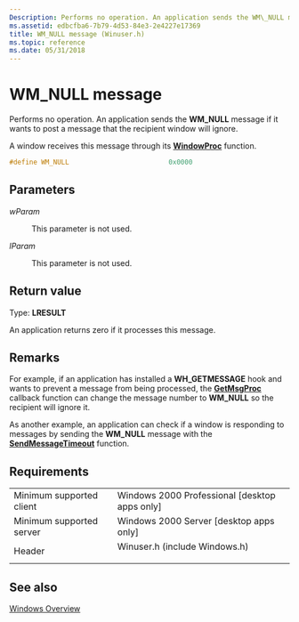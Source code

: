 ```yaml
---
Description: Performs no operation. An application sends the WM\_NULL message if it wants to post a message that the recipient window will ignore.
ms.assetid: edbcfba6-7b79-4d53-84e3-2e4227e17369
title: WM_NULL message (Winuser.h)
ms.topic: reference
ms.date: 05/31/2018
---
```


# WM\_NULL message

Performs no operation. An application sends the **WM\_NULL** message if it wants to post a message that the recipient window will ignore.

A window receives this message through its [**WindowProc**](/previous-versions/windows/desktop/legacy/ms633573(v=vs.85)) function.


```C++
#define WM_NULL                         0x0000
```



## Parameters

<dl> <dt>

*wParam* 
</dt> <dd>

This parameter is not used.

</dd> <dt>

*lParam* 
</dt> <dd>

This parameter is not used.

</dd> </dl>

## Return value

Type: **LRESULT**

An application returns zero if it processes this message.

## Remarks

For example, if an application has installed a **WH\_GETMESSAGE** hook and wants to prevent a message from being processed, the [**GetMsgProc**](/previous-versions/windows/desktop/legacy/ms644981(v=vs.85)) callback function can change the message number to **WM\_NULL** so the recipient will ignore it.

As another example, an application can check if a window is responding to messages by sending the **WM\_NULL** message with the [**SendMessageTimeout**](/windows/win32/api/winuser/nf-winuser-sendmessagetimeouta) function.

## Requirements



|                                     |                                                                                                          |
|-------------------------------------|----------------------------------------------------------------------------------------------------------|
| Minimum supported client<br/> | Windows 2000 Professional \[desktop apps only\]<br/>                                               |
| Minimum supported server<br/> | Windows 2000 Server \[desktop apps only\]<br/>                                                     |
| Header<br/>                   | <dl> <dt>Winuser.h (include Windows.h)</dt> </dl> |



## See also

<dl> <dt>

[Windows Overview](windows.md)
</dt> </dl>

 

 